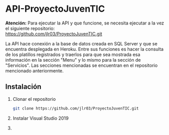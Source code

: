 # API-ProyectoJuvenTIC

<b>Atención:</b>
Para ejecutar la API y que funcione, se necesita ejecutar a la vez el siguiente repositorio:<br>
https://github.com/jlr03/ProyectoJuvenTIC.git

La API hace conexión a la base de datos creada en SQL Server y que se encuentra desplegada en Heroku. 
Entre sus funciones es hacer la consulta de los platillos registrados y traerlos para que sea mostrada esa información en la sección "Menu" y lo mismo para la sección de "Servicios".
Las secciones mencionadas se encuentran en el repositorio mencionado anteriormente.

## Instalación

1. Clonar el repositorio 
   ```bash
   git clone https://github.com/jlr03/ProyectoJuvenTIC.git
   ```

1. Instalar Visual Studio 2019
2.



